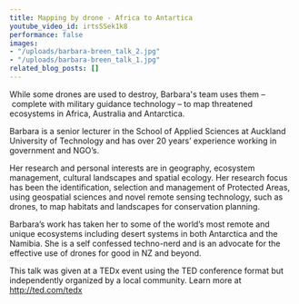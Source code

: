 ```yaml
---
title: Mapping by drone - Africa to Antartica
youtube_video_id: irtsSSek1k8
performance: false
images:
- "/uploads/barbara-breen_talk_2.jpg"
- "/uploads/barbara-breen_talk_1.jpg"
related_blog_posts: []
---
```


While some drones are used to destroy, Barbara's team uses them – complete with military guidance technology – to map threatened ecosystems in Africa, Australia and Antarctica.

Barbara is a senior lecturer in the School of Applied Sciences at Auckland University of Technology and has over 20 years’ experience working in government and NGO’s.

Her research and personal interests are in geography, ecosystem management, cultural landscapes and spatial ecology. Her research focus has been the identification, selection and management of Protected Areas, using geospatial sciences and novel remote sensing technology, such as drones, to map habitats and landscapes for conservation planning.

Barbara’s work has taken her to some of the world’s most remote and unique ecosystems including desert systems in both Antarctica and the Namibia. She is a self confessed techno-nerd and is an advocate for the effective use of drones for good in NZ and beyond.

This talk was given at a TEDx event using the TED conference format but independently organized by a local community. Learn more at http://ted.com/tedx

